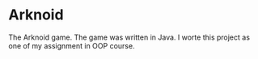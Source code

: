 # Arknoid
The Arknoid game.
The game was written in Java.
I worte this project as one of my assignment in OOP course.
